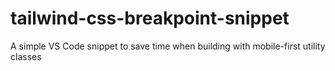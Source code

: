 # tailwind-css-breakpoint-snippet
A simple VS Code snippet to save time when building with mobile-first utility classes
